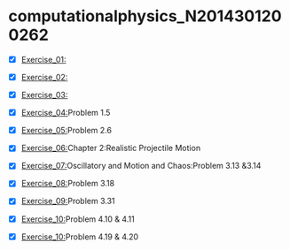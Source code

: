 # computationalphysics_N2014301200262
- [x] [Exercise_01:](https://github.com/xiongpeiyu/computationalphysics_N2014301200262/edit/master/README.md)
  
- [x] [Exercise_02:](https://www.zybuluo.com/peiyu/note/503102)
  
- [x] [Exercise_03:](https://www.zybuluo.com/peiyu/note/512685)
  
- [x] [Exercise_04:](https://www.zybuluo.com/peiyu/note/524578)Problem 1.5
  
- [x] [Exercise_05:](https://www.zybuluo.com/peiyu/note/533883)Problem 2.6
  
- [x] [Exercise_06:](https://www.zybuluo.com/peiyu/note/541764)Chapter 2:Realistic Projectile Motion
  
- [x] [Exercise_07:](https://www.zybuluo.com/peiyu/note/550179)Oscillatory and Motion and Chaos:Problem 3.13 &3.14
  
- [x] [Exercise_08:](https://www.zybuluo.com/peiyu/note/565544)Problem 3.18

- [x] [Exercise_09:](https://www.zybuluo.com/peiyu/note/573550)Problem 3.31

- [x] [Exercise_10:](https://www.zybuluo.com/peiyu/note/581496)Problem 4.10 & 4.11

- [x] [Exercise_10:](https://www.zybuluo.com/peiyu/note/589738)Problem 4.19 & 4.20
